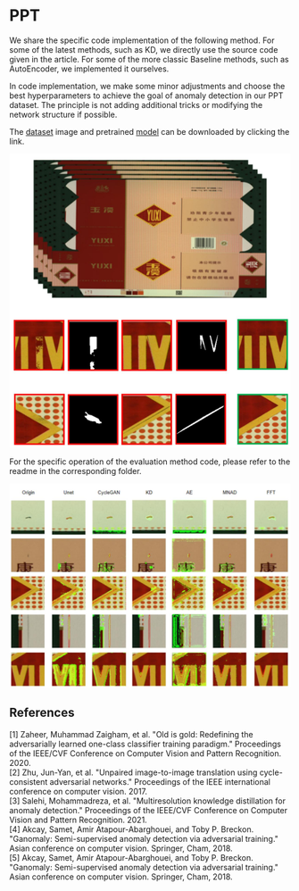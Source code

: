 # PPT
We share the specific code implementation of the following method. For some of the latest methods, such as KD, we directly use the source code given in the article. For some of the more classic Baseline methods, such as AutoEncoder, we implemented it ourselves.

In code implementation, we make some minor adjustments and choose the best hyperparameters to achieve the goal of anomaly detection in our PPT dataset. The principle is not adding additional tricks or modifying the network structure if possible.

The [dataset](https://drive.google.com/drive/folders/1GKFCRwqyEC8j5c8mjWWjk_Se5c6lUNvn) image and pretrained [model](https://drive.google.com/drive/folders/16QjOt0Y1UoD4pYafKfJKM6XH37m9pwLx) can be downloaded by clicking the link.

<div align=center><img src="https://github.com/PPTdataset/PPT/blob/master/imgs/abstract.jpg" width="600"></div>

For the specific operation of the evaluation method code, please refer to the readme in the corresponding folder.

<div align=center><img src="https://github.com/PPTdataset/PPT/blob/master/imgs/eva.jpg" width="800"></div>

## References
<span id="OG">[1] Zaheer, Muhammad Zaigham, et al. "Old is gold: Redefining the adversarially learned one-class classifier training paradigm." Proceedings of the IEEE/CVF Conference on Computer Vision and Pattern Recognition. 2020.  </span>  
<span id="Cycle">[2] Zhu, Jun-Yan, et al. "Unpaired image-to-image translation using cycle-consistent adversarial networks." Proceedings of the IEEE international conference on computer vision. 2017.  </span>  
<span id="KD">[3] Salehi, Mohammadreza, et al. "Multiresolution knowledge distillation for anomaly detection." Proceedings of the IEEE/CVF Conference on Computer Vision and Pattern Recognition. 2021.  </span>  
<span id="ganomaly">[4] Akcay, Samet, Amir Atapour-Abarghouei, and Toby P. Breckon. "Ganomaly: Semi-supervised anomaly detection via adversarial training." Asian conference on computer vision. Springer, Cham, 2018.  </span>  
<span id="MNAD">[5] Akcay, Samet, Amir Atapour-Abarghouei, and Toby P. Breckon. "Ganomaly: Semi-supervised anomaly detection via adversarial training." Asian conference on computer vision. Springer, Cham, 2018.  </span>  
